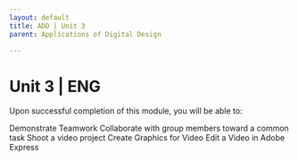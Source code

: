 ```yaml
---
layout: default
title: ADD | Unit 3
parent: Applications of Digital Design

---
```

# Unit 3 | ENG
Upon successful completion of this module, you will be able to: 

Demonstrate Teamwork
Collaborate with group members toward a common task
Shoot a video project
Create Graphics for Video
Edit a Video in Adobe Express
 
